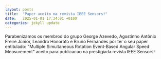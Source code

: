 ```yaml
---
layout: posts
title:  "Paper aceito na revista IEEE Sensors!"
date:   2025-01-01 17:34:01 +0100
categories: jekyll update
---
```



Parabenizamos os membrod do grupo George Azevedo, Agostinho Antônio Freire Júnior, Leandro Honorato e Bruno Fernandes  por ter o seu paper entitulado: "Multiple Simultaneous Rotation Event-Based Angular Speed Measurement" aceito para publicacao na prestigiada revista IEEE Sensors!

